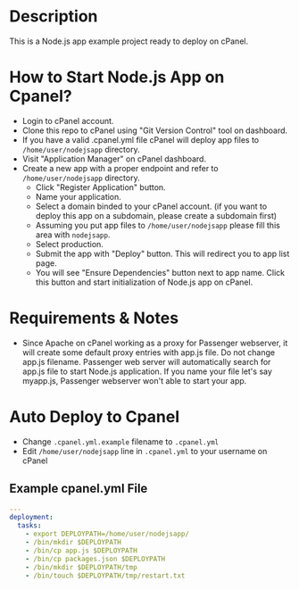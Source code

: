 # Description
This is a Node.js app example project ready to deploy on cPanel.

# How to Start Node.js App on Cpanel?
* Login to cPanel account.
* Clone this repo to cPanel using "Git Version Control" tool on dashboard.
* If you have a valid .cpanel.yml file cPanel will deploy app files to `/home/user/nodejsapp` directory.
* Visit "Application Manager" on cPanel dashboard.
* Create a new app with a proper endpoint and refer to `/home/user/nodejsapp` directory.
  * Click "Register Application" button.
  * Name your application.
  * Select a domain binded to your cPanel account. (if you want to deploy this app on a subdomain, please create a subdomain first)
  * Assuming you put app files to `/home/user/nodejsapp` please fill this area with `nodejsapp`.
  * Select production.
  * Submit the app with "Deploy" button. This will redirect you to app list page.
  * You will see "Ensure Dependencies" button next to app name. Click this button and start initialization of Node.js app on cPanel.

# Requirements & Notes
* Since Apache on cPanel working as a proxy for Passenger webserver, it will create some default proxy entries with app.js file. Do not change app.js filename. Passenger web server will automatically search for app.js file to start Node.js application. If you name your file let's say myapp.js, Passenger webserver won't able to start your app.

# Auto Deploy to Cpanel
* Change `.cpanel.yml.example` filename to `.cpanel.yml`
* Edit `/home/user/nodejsapp` line in `.cpanel.yml` to your username on cPanel
## Example cpanel.yml File
```yml
---
deployment:
  tasks:
    - export DEPLOYPATH=/home/user/nodejsapp/
    - /bin/mkdir $DEPLOYPATH
    - /bin/cp app.js $DEPLOYPATH
    - /bin/cp packages.json $DEPLOYPATH
    - /bin/mkdir $DEPLOYPATH/tmp
    - /bin/touch $DEPLOYPATH/tmp/restart.txt
```

